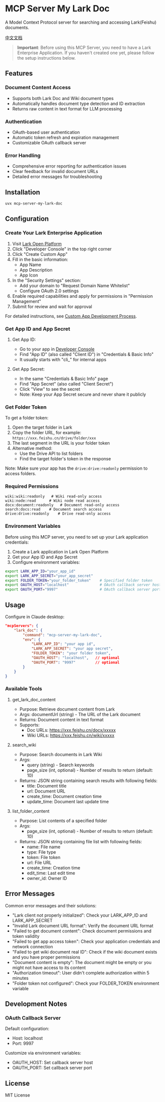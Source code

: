 # MCP Server My Lark Doc

A Model Context Protocol server for searching and accessing Lark(Feishu) documents.

[中文文档](README_zh.md)

> **Important**: Before using this MCP Server, you need to have a Lark Enterprise Application. If you haven't created one yet, please follow the setup instructions below.

## Features

### Document Content Access
- Supports both Lark Doc and Wiki document types
- Automatically handles document type detection and ID extraction
- Returns raw content in text format for LLM processing

### Authentication
- OAuth-based user authentication
- Automatic token refresh and expiration management
- Customizable OAuth callback server

### Error Handling
- Comprehensive error reporting for authentication issues
- Clear feedback for invalid document URLs
- Detailed error messages for troubleshooting

## Installation

```bash
uvx mcp-server-my-lark-doc
```

## Configuration

### Create Your Lark Enterprise Application

1. Visit [Lark Open Platform](https://open.larkoffice.com/)
2. Click "Developer Console" in the top right corner
3. Click "Create Custom App"
4. Fill in the basic information:
   - App Name
   - App Description
   - App Icon
5. In the "Security Settings" section:
   - Add your domain to "Request Domain Name Whitelist"
   - Configure OAuth 2.0 settings
6. Enable required capabilities and apply for permissions in "Permission Management"
7. Submit for review and wait for approval

For detailed instructions, see [Custom App Development Process](https://open.feishu.cn/document/home/introduction-to-custom-app-development/self-built-application-development-process).

### Get App ID and App Secret

1. Get App ID:
   - Go to your app in [Developer Console](https://open.larkoffice.com/app)
   - Find "App ID" (also called "Client ID") in "Credentials & Basic Info"
   - It usually starts with "cli_" for internal apps

2. Get App Secret:
   - In the same "Credentials & Basic Info" page
   - Find "App Secret" (also called "Client Secret")
   - Click "View" to see the secret
   - Note: Keep your App Secret secure and never share it publicly

### Get Folder Token

To get a folder token:

1. Open the target folder in Lark
2. Copy the folder URL, for example: `https://xxx.feishu.cn/drive/folder/xxx`
3. The last segment in the URL is your folder token
4. Alternative method:
   - Use the Drive API to list folders
   - Find the target folder's token in the response

Note: Make sure your app has the `drive:drive:readonly` permission to access folders.

### Required Permissions
```
wiki:wiki:readonly   # Wiki read-only access
wiki:node:read      # Wiki node read access
docx:document:readonly   # Document read-only access
search:docs:read    # Document search access
drive:drive:readonly    # Drive read-only access
```

### Environment Variables

Before using this MCP server, you need to set up your Lark application credentials:

1. Create a Lark application in Lark Open Platform
2. Get your App ID and App Secret
3. Configure environment variables:

```bash
export LARK_APP_ID="your_app_id"
export LARK_APP_SECRET="your_app_secret"
export FOLDER_TOKEN="your_folder_token"    # Specified folder token
export OAUTH_HOST="localhost"              # OAuth callback server host (default: localhost)
export OAUTH_PORT="9997"                   # OAuth callback server port (default: 9997)
```

## Usage

Configure in Claude desktop:

```json
"mcpServers": {
    "lark_doc": {
        "command": "mcp-server-my-lark-doc",
        "env": {
            "LARK_APP_ID": "your app id",
            "LARK_APP_SECRET": "your app secret",
            "FOLDER_TOKEN": "your folder token",
            "OAUTH_HOST": "localhost",   // optional
            "OAUTH_PORT": "9997"         // optional
        }
    }
}
```

### Available Tools

1. get_lark_doc_content
   - Purpose: Retrieve document content from Lark
   - Args: documentUrl (string) - The URL of the Lark document
   - Returns: Document content in text format
   - Supports:
     - Doc URLs: https://xxx.feishu.cn/docx/xxxxx
     - Wiki URLs: https://xxx.feishu.cn/wiki/xxxxx

2. search_wiki
   - Purpose: Search documents in Lark Wiki
   - Args: 
     - query (string) - Search keywords
     - page_size (int, optional) - Number of results to return (default: 10)
   - Returns: JSON string containing search results with following fields:
     - title: Document title
     - url: Document URL
     - create_time: Document creation time
     - update_time: Document last update time

3. list_folder_content
   - Purpose: List contents of a specified folder
   - Args:
     - page_size (int, optional) - Number of results to return (default: 10)
   - Returns: JSON string containing file list with following fields:
     - name: File name
     - type: File type
     - token: File token
     - url: File URL
     - create_time: Creation time
     - edit_time: Last edit time
     - owner_id: Owner ID

## Error Messages

Common error messages and their solutions:

- "Lark client not properly initialized": Check your LARK_APP_ID and LARK_APP_SECRET
- "Invalid Lark document URL format": Verify the document URL format
- "Failed to get document content": Check document permissions and token validity
- "Failed to get app access token": Check your application credentials and network connection
- "Failed to get wiki document real ID": Check if the wiki document exists and you have proper permissions
- "Document content is empty": The document might be empty or you might not have access to its content
- "Authorization timeout": User didn't complete authorization within 5 minutes
- "Folder token not configured": Check your FOLDER_TOKEN environment variable

## Development Notes

### OAuth Callback Server

Default configuration:

- Host: localhost
- Port: 9997

Customize via environment variables:

- OAUTH_HOST: Set callback server host
- OAUTH_PORT: Set callback server port

## License

MIT License
